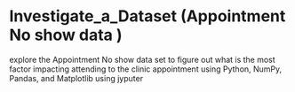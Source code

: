 # Investigate_a_Dataset (Appointment No show data )
 explore the Appointment No show data set to figure out what is the most factor impacting attending to the clinic appointment using Python, NumPy, Pandas, and Matplotlib using jyputer 
